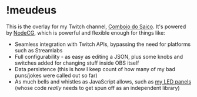 !meudeus
========

This is the overlay for my Twitch channel, [Comboio do Saico](http://twitch.tv/ElSaico). It's powered by [NodeCG](http://github.com/nodecg/nodecg), which is powerful and flexible enough for things like:

* Seamless integration with Twitch APIs, bypassing the need for platforms such as Streamlabs
* Full configurability - as easy as editing a JSON, plus some knobs and switches added for changing stuff inside OBS itself
* Data persistence (this is how I keep count of how many of my bad puns/jokes were called out so far)
* As much bells and whistles as JavaScript allows, such as [my LED panels](https://github.com/ElSaico/comboio-overlay/blob/master/graphics/led.js) (whose code *really* needs to get spun off as an independent library)
